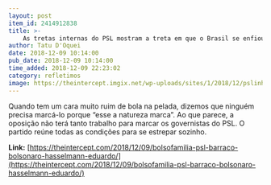 ```yaml
---
layout: post
item_id: 2414912838
title: >-
    As tretas internas do PSL mostram a treta em que o Brasil se enfiou
author: Tatu D'Oquei
date: 2018-12-09 10:14:00
pub_date: 2018-12-09 10:14:00
time_added: 2018-12-09 22:23:02
category: refletimos
image: https://theintercept.imgix.net/wp-uploads/sites/1/2018/12/pslinho-1544317604.jpeg?auto=compress%2Cformat&q=90&fit=crop&w=1200&h=800
---
```


Quando tem um cara muito ruim de bola na pelada, dizemos que ninguém precisa marcá-lo porque “esse a natureza marca”. Ao que parece, a oposição não terá tanto trabalho para marcar os governistas do PSL. O partido reúne todas as condições para se estrepar sozinho.

**Link:** [https://theintercept.com/2018/12/09/bolsofamilia-psl-barraco-bolsonaro-hasselmann-eduardo/](https://theintercept.com/2018/12/09/bolsofamilia-psl-barraco-bolsonaro-hasselmann-eduardo/)

